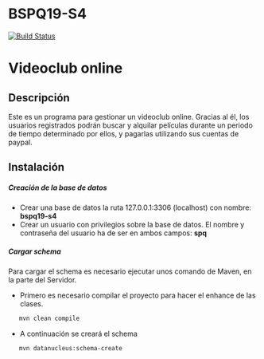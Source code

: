 # BSPQ19-S4
[![Build Status](https://travis-ci.com/koldou98/BSPQ19-S4LuKol.svg?token=DAto13p3rDajGqmgtHt8&branch=master)](https://travis-ci.com/koldou98/BSPQ19-S4LuKol)
# Videoclub online

## Descripción
Este es un programa para gestionar un videoclub online. Gracias al él, los usuarios registrados podrán buscar y alquilar películas durante un periodo de tiempo determinado por ellos, y pagarlas utilizando sus cuentas de paypal.

## Instalación
##### Creación de la base de datos 
- Crear una base de datos la ruta 127.0.0.1:3306 (localhost) con nombre: **bspq19-s4**
- Crear un usuario con privilegios sobre la base de datos. El nombre y contraseña del usuario ha de ser en ambos campos: **spq**
##### Cargar schema
Para cargar el schema es necesario ejecutar unos comando de Maven, en la parte del Servidor.
- Primero es necesario compilar el proyecto para hacer el enhance de las clases.
 ``` sh
    mvn clean compile 
 ```
- A continuación se creará el schema
 ``` sh
    mvn datanucleus:schema-create
 ```
